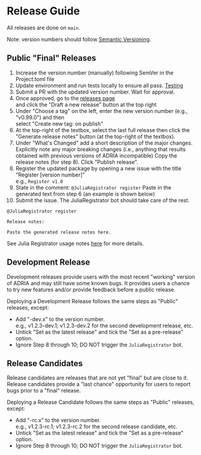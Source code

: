 # Release Guide

All releases are done on `main`.

Note: version numbers should follow [Semantic Versioning](https://semver.org/).

## Public "Final" Releases

1. Increase the version number (manually) following SemVer in the Project.toml file
2. Update environment and run tests locally to ensure all pass.
   [Testing](@ref)
3. Submit a PR with the updated version number.
   Wait for approval.
4. Once approved, go to the [releases page](https://github.com/open-AIMS/ADRIA.jl/releases)  
   and click the "Draft a new release" button at the top right
5. Under "Choose a tag" on the left, enter the new version number (e.g., "v0.99.0") and then  
   select "Create new tag: <TAG-NAME> on publish"
6. At the top-right of the textbox, select the last full release then click the 
   "Generate release notes" button (at the top-right of the textbox).
7. Under "What's Changed" add a short description of the major changes.  
   Explicitly note any major breaking changes (i.e., anything that results obtained with previous versions of ADRIA incompatible)
   Copy the release notes (for step 8).
   Click "Publish release".
8. Register the updated package by opening a new issue with the title "Register [version number]"  
   e.g., `Register v1.0`
9. State in the comment: `@JuliaRegistrator register`
   Paste in the generated text from step 6 (an example is shown below)
10. Submit the issue. The JuliaRegistrator bot should take care of the rest.

```
@JuliaRegistrator register

Release notes:

Paste the generated release notes here.
```


See Julia Registrator usage notes [here](https://github.com/JuliaComputing/Registrator.jl?installation_id=32448289&setup_action=install#details-for-triggering-juliaregistrator-for-step-2-above) for more details.


## Development Release

Development releases provide users with the most recent "working" version of ADRIA and may still have some known bugs.
It provides users a chance to try new features and/or provide feedback before a public release.

Deploying a Development Release follows the same steps as "Public" releases, except:

- Add "-dev.x" to the version number.  
   e.g., v1.2.3-dev.1; v1.2.3-dev.2 for the second development release, etc.
- Untick "Set as the latest release" and tick the "Set as a pre-release" option.
- Ignore Step 8 through 10; DO NOT trigger the `JuliaRegistrator` bot.

## Release Candidates

Release candidates are releases that are not yet "final" but are close to it. Release candidates provide a "last chance" opportunity
for users to report bugs prior to a "final" release.

Deploying a Release Candidate follows the same steps as "Public" releases, except:

- Add "-rc.x" to the version number.  
   e.g., v1.2.3-rc.1; v1.2.3-rc.2 for the second release candidate, etc.
- Untick "Set as the latest release" and tick the "Set as a pre-release" option.
- Ignore Step 8 through 10; DO NOT trigger the `JuliaRegistrator` bot.
